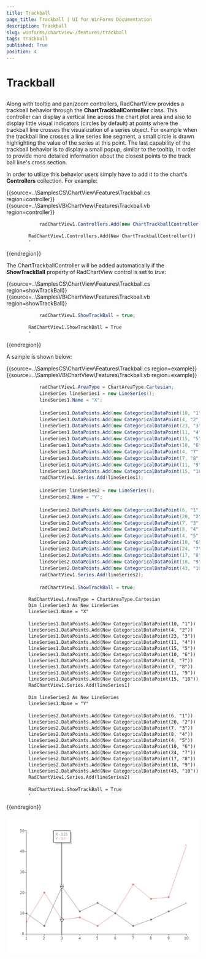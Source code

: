 ```yaml
---
title: Trackball
page_title: Trackball | UI for WinForms Documentation
description: Trackball
slug: winforms/chartview-/features/trackball
tags: trackball
published: True
position: 4
---
```


# Trackball



## 

Along with tooltip and pan/zoom controllers, RadChartView provides a trackball behavior through the __ChartTrackballController__ class. This controller can display a vertical line across the chart plot area and also to display little visual indicators (circles by default) at points where the trackball line crosses the visualization of a series object. For example when the trackball line crosses a line series line segment, a small circle is drawn highlighting the value of the series at this point. The last capability of the trackball behavior is to display a small popup, similar to the tooltip, in order to provide more detailed information about the closest points to the track ball line's cross section.
        

In order to utilize this behavior users simply have to add it to the chart's __Controllers__ collection. For example: 

{{source=..\SamplesCS\ChartView\Features\Trackball.cs region=controller}} 
{{source=..\SamplesVB\ChartView\Features\Trackball.vb region=controller}} 

````C#
            radChartView1.Controllers.Add(new ChartTrackballController());
````
````VB.NET
        RadChartView1.Controllers.Add(New ChartTrackballController())
        '
````

{{endregion}} 
 

The ChartTrackballController will be added automatically if the __ShowTrackBall__ property of RadChartView control is set to *true*: 

{{source=..\SamplesCS\ChartView\Features\Trackball.cs region=showTrackBall}} 
{{source=..\SamplesVB\ChartView\Features\Trackball.vb region=showTrackBall}} 

````C#
            radChartView1.ShowTrackBall = true;
````
````VB.NET
        RadChartView1.ShowTrackBall = True
        '
````

{{endregion}} 
 

A sample is shown below: 

{{source=..\SamplesCS\ChartView\Features\Trackball.cs region=example}} 
{{source=..\SamplesVB\ChartView\Features\Trackball.vb region=example}} 

````C#
            radChartView1.AreaType = ChartAreaType.Cartesian;
            LineSeries lineSeries1 = new LineSeries();
            lineSeries1.Name = "X";

            lineSeries1.DataPoints.Add(new CategoricalDataPoint(10, "1"));
            lineSeries1.DataPoints.Add(new CategoricalDataPoint(4, "2"));
            lineSeries1.DataPoints.Add(new CategoricalDataPoint(23, "3"));
            lineSeries1.DataPoints.Add(new CategoricalDataPoint(11, "4"));
            lineSeries1.DataPoints.Add(new CategoricalDataPoint(15, "5"));
            lineSeries1.DataPoints.Add(new CategoricalDataPoint(10, "6"));
            lineSeries1.DataPoints.Add(new CategoricalDataPoint(4, "7"));
            lineSeries1.DataPoints.Add(new CategoricalDataPoint(7, "8"));
            lineSeries1.DataPoints.Add(new CategoricalDataPoint(11, "9"));
            lineSeries1.DataPoints.Add(new CategoricalDataPoint(15, "10"));
            radChartView1.Series.Add(lineSeries1);

            LineSeries lineSeries2 = new LineSeries();
            lineSeries2.Name = "Y";

            lineSeries2.DataPoints.Add(new CategoricalDataPoint(6, "1"));
            lineSeries2.DataPoints.Add(new CategoricalDataPoint(20, "2"));
            lineSeries2.DataPoints.Add(new CategoricalDataPoint(7, "3"));
            lineSeries2.DataPoints.Add(new CategoricalDataPoint(8, "4"));
            lineSeries2.DataPoints.Add(new CategoricalDataPoint(4, "5"));
            lineSeries2.DataPoints.Add(new CategoricalDataPoint(10, "6"));
            lineSeries2.DataPoints.Add(new CategoricalDataPoint(24, "7"));
            lineSeries2.DataPoints.Add(new CategoricalDataPoint(17, "8"));
            lineSeries2.DataPoints.Add(new CategoricalDataPoint(18, "9"));
            lineSeries2.DataPoints.Add(new CategoricalDataPoint(43, "10"));
            radChartView1.Series.Add(lineSeries2);

            radChartView1.ShowTrackBall = true;
````
````VB.NET
        RadChartView1.AreaType = ChartAreaType.Cartesian
        Dim lineSeries1 As New LineSeries
        lineSeries1.Name = "X"

        lineSeries1.DataPoints.Add(New CategoricalDataPoint(10, "1"))
        lineSeries1.DataPoints.Add(New CategoricalDataPoint(4, "2"))
        lineSeries1.DataPoints.Add(New CategoricalDataPoint(23, "3"))
        lineSeries1.DataPoints.Add(New CategoricalDataPoint(11, "4"))
        lineSeries1.DataPoints.Add(New CategoricalDataPoint(15, "5"))
        lineSeries1.DataPoints.Add(New CategoricalDataPoint(10, "6"))
        lineSeries1.DataPoints.Add(New CategoricalDataPoint(4, "7"))
        lineSeries1.DataPoints.Add(New CategoricalDataPoint(7, "8"))
        lineSeries1.DataPoints.Add(New CategoricalDataPoint(11, "9"))
        lineSeries1.DataPoints.Add(New CategoricalDataPoint(15, "10"))
        RadChartView1.Series.Add(lineSeries1)

        Dim lineSeries2 As New LineSeries
        lineSeries1.Name = "Y"

        lineSeries2.DataPoints.Add(New CategoricalDataPoint(6, "1"))
        lineSeries2.DataPoints.Add(New CategoricalDataPoint(20, "2"))
        lineSeries2.DataPoints.Add(New CategoricalDataPoint(7, "3"))
        lineSeries2.DataPoints.Add(New CategoricalDataPoint(8, "4"))
        lineSeries2.DataPoints.Add(New CategoricalDataPoint(4, "5"))
        lineSeries2.DataPoints.Add(New CategoricalDataPoint(10, "6"))
        lineSeries2.DataPoints.Add(New CategoricalDataPoint(24, "7"))
        lineSeries2.DataPoints.Add(New CategoricalDataPoint(17, "8"))
        lineSeries2.DataPoints.Add(New CategoricalDataPoint(18, "9"))
        lineSeries2.DataPoints.Add(New CategoricalDataPoint(43, "10"))
        RadChartView1.Series.Add(lineSeries2)

        RadChartView1.ShowTrackBall = True
        '
````

{{endregion}} 


![chartview-features-trackball 001](images/chartview-features-trackball001.png)
